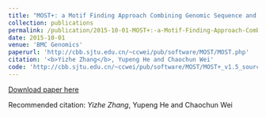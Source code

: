 ```yaml
---
title: "MOST+: a Motif Finding Approach Combining Genomic Sequence and Heterogeneous Genome-wide Signatures."
collection: publications
permalink: /publication/2015-10-01-MOST+:-a-Motif-Finding-Approach-Combining-Genomic-Sequence-and-Heterogeneous-Genome-wide-Signatures
date: 2015-10-01
venue: 'BMC Genomics'
paperurl: 'http://cbb.sjtu.edu.cn/~ccwei/pub/software/MOST/MOST.php'
citation: '<b>Yizhe Zhang</b>, Yupeng He and Chaochun Wei'
code: 'http://cbb.sjtu.edu.cn/~ccwei/pub/software/MOST/MOST+_v1.5_sourceonly.tar.gz'
---
```

[Download paper here](http://cbb.sjtu.edu.cn/~ccwei/pub/software/MOST/MOST.php)

Recommended citation: *Yizhe Zhang*, Yupeng He and Chaochun Wei
